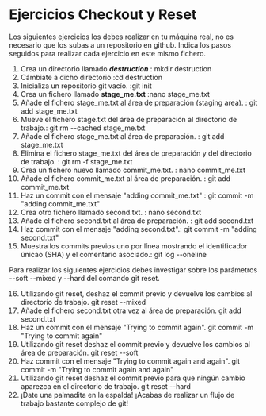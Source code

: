 # Ejercicios Checkout y Reset

Los siguientes ejercicios los debes realizar en tu máquina real, no es necesario que los subas a un repositorio en github. Indica los pasos seguidos para realizar cada ejercicio en este mismo fichero.

1. Crea un directorio llamado _**destruction**_ : mkdir destruction
2. Cámbiate a dicho directorio  :cd destruction
3. Inicializa un repositorio git vacío. :git init
4. Crea un fichero llamado **stage_me.txt** :nano stage_me.txt
5. Añade el fichero stage_me.txt al área de preparación (staging area). : git add stage_me.txt
6. Mueve el fichero stage.txt del área de preparación al directorio de trabajo.: git rm --cached stage_me.txt
7. Añade el fichero stage_me.txt al área de preparación. : git add stage_me.txt
8. Elimina el fichero stage_me.txt del área de preparación y del directorio de trabajo. : git rm -f stage_me.txt
9. Crea un fichero nuevo llamado commit_me.txt. : nano commit_me.txt
10. Añade el fichero commit_me.txt al área de preparación. : git add commit_me.txt
11. Haz un commit con el mensaje "adding commit_me.txt" : git commit -m "adding commit_me.txt"
12. Crea otro fichero llamado second.txt. : nano second.txt
13. Añade el fichero second.txt al área de preparación. : git add second.txt
14. Haz commit con el mensaje "adding second.txt".: git commit -m "adding second.txt"
15. Muestra los commits previos uno por línea mostrando el identificador únicao (SHA) y el comentario asociado.: git log --oneline

Para realizar los siguientes ejercicios debes investigar sobre los parámetros --soft --mixed y --hard del comando git reset.

16. Utilizando git reset, deshaz el commit previo y devuelve los cambios al directorio de trabajo. git reset --mixed
17. Añade el fichero second.txt otra vez al área de preparación. git add second.txt
18. Haz un commit con el mensaje "Trying to commit again". git commit -m "Trying to commit again"
19. Utilizando git reset deshaz el commit previo y devuelve los cambios al área de preparación. git reset --soft
20. Haz commit con el mensaje "Trying to commit again and again". git commit -m "Trying to commit again and again"
21. Utilizando git reset deshaz el commit previo para que ningún cambio aparezca en el directorio de trabajo. git reset --hard
22. ¡Date una palmadita en la espalda! ¡Acabas de realizar un flujo de trabajo bastante complejo de git!
    
